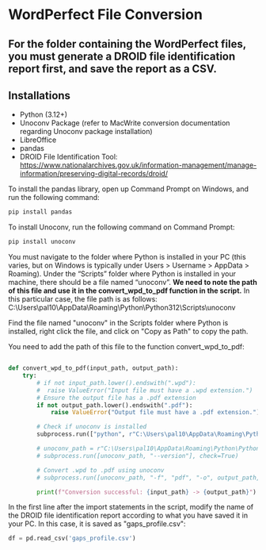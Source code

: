 # WordPerfect File Conversion

## For the folder containing the WordPerfect files, you must generate a DROID file identification report first, and save the report as a CSV.

## Installations
- Python (3.12+)
- Unoconv Package (refer to MacWrite conversion documentation regarding Unoconv package installation)
- LibreOffice
- pandas
- DROID File Identification Tool: https://www.nationalarchives.gov.uk/information-management/manage-information/preserving-digital-records/droid/

To install the pandas library, open up Command Prompt on Windows, and run the following command:

```bash
pip install pandas
```

To install Unoconv, run the following command on Command Prompt:

```bash
pip install unoconv
```
You must navigate to the folder where Python is installed in your PC (this varies, but on Windows is typically under Users > Username > AppData > Roaming). Under the “Scripts” folder where Python is installed in your machine, there should be a file named “unoconv”. **We need to note the path of this file and use it in the convert_wpd_to_pdf function in the script.** In this particular case, the file path is as follows: 
C:\Users\pal10\AppData\Roaming\Python\Python312\Scripts\unoconv

Find the file named "unoconv" in the Scripts folder where Python is installed, right click the file, and click on "Copy as Path" to copy the path.

You need to add the path of this file to the function convert_wpd_to_pdf:

```python

def convert_wpd_to_pdf(input_path, output_path):
    try:
        # if not input_path.lower().endswith(".wpd"):
        #  raise ValueError("Input file must have a .wpd extension.")
        # Ensure the output file has a .pdf extension
        if not output_path.lower().endswith(".pdf"):
            raise ValueError("Output file must have a .pdf extension.")

        # Check if unoconv is installed
        subprocess.run(["python", r"C:\Users\pal10\AppData\Roaming\Python\Python312\Scripts\unoconv", "-f", "pdf", "-o", output_path, input_path], check=True)

        # unoconv_path = r"C:\Users\pal10\AppData\Roaming\Python\Python312\Scripts\unoconv"  # You may need to provide the full path to unoconv
        # subprocess.run([unoconv_path, "--version"], check=True)

        # Convert .wpd to .pdf using unoconv
        # subprocess.run([unoconv_path, "-f", "pdf", "-o", output_path, input_path], check=True)

        print(f"Conversion successful: {input_path} -> {output_path}")


```

In the first line after the import statements in the script, modify the name of the DROID file identification report according to what you have saved it in your PC. In this case, it is saved as "gaps_profile.csv":

```python
df = pd.read_csv('gaps_profile.csv')
```


